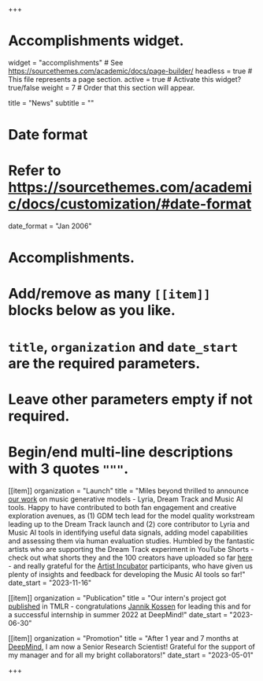 +++
# Accomplishments widget.
widget = "accomplishments"  # See https://sourcethemes.com/academic/docs/page-builder/
headless = true  # This file represents a page section.
active = true  # Activate this widget? true/false
weight = 7  # Order that this section will appear.

title = "News"
subtitle = ""

# Date format
#   Refer to https://sourcethemes.com/academic/docs/customization/#date-format
date_format = "Jan 2006"

# Accomplishments.
#   Add/remove as many `[[item]]` blocks below as you like.
#   `title`, `organization` and `date_start` are the required parameters.
#   Leave other parameters empty if not required.
#   Begin/end multi-line descriptions with 3 quotes `"""`.

[[item]]
  organization = "Launch"
  title = "Miles beyond thrilled to announce [our work](https://deepmind.google/discover/blog/transforming-the-future-of-music-creation/) on music generative models - Lyria, Dream Track and Music AI tools. Happy to have contributed to both fan engagement and creative exploration avenues, as (1) GDM tech lead for the model quality workstream leading up to the Dream Track launch and (2) core contributor to Lyria and Music AI tools in identifying useful data signals, adding model capabilities and assessing them via human evaluation studies. Humbled by the fantastic artists who are supporting the Dream Track experiment in YouTube Shorts - check out what shorts they and the 100 creators have uploaded so far [here](https://www.youtube.com/results?search_query=dreamtrackai) - and really grateful for the [Artist Incubator](https://blog.youtube/inside-youtube/partnering-with-the-music-industry-on-ai/) participants, who have given us plenty of insights and feedback for developing the Music AI tools so far!"
  date_start = "2023-11-16"

[[item]]
  organization = "Publication"
  title = "Our intern's project got [published](https://openreview.net/forum?id=Gbu1bHQhEL) in TMLR - congratulations [Jannik Kossen](https://www.jlko.eu/) for leading this and for a successful internship in summer 2022 at DeepMind!"
  date_start = "2023-06-30"

[[item]]
  organization = "Promotion"
  title = "After 1 year and 7 months at [DeepMind](https://www.deepmind.com/), I am now a Senior Research Scientist! Grateful for the support of my manager and for all my bright collaborators!"
  date_start = "2023-05-01"

+++
